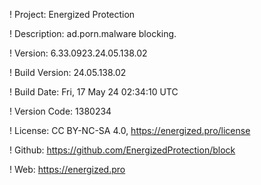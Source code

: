 ! Project: Energized Protection

! Description: ad.porn.malware blocking.

! Version: 6.33.0923.24.05.138.02

! Build Version: 24.05.138.02

! Build Date: Fri, 17 May 24 02:34:10 UTC

! Version Code: 1380234

! License: CC BY-NC-SA 4.0, https://energized.pro/license

! Github: https://github.com/EnergizedProtection/block

! Web: https://energized.pro
